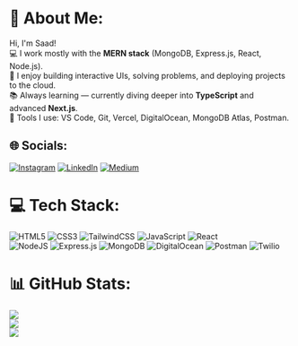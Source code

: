 # 💫 About Me:
Hi, I'm Saad!  
💻 I work mostly with the **MERN stack** (MongoDB, Express.js, React, Node.js).  
🚀 I enjoy building interactive UIs, solving problems, and deploying projects to the cloud.  
📚 Always learning — currently diving deeper into **TypeScript** and advanced **Next.js**.  
🔧 Tools I use: VS Code, Git, Vercel, DigitalOcean, MongoDB Atlas, Postman.


## 🌐 Socials:
[![Instagram](https://img.shields.io/badge/Instagram-%23E4405F.svg?logo=Instagram&logoColor=white)](https://instagram.com/saad.hn) [![LinkedIn](https://img.shields.io/badge/LinkedIn-%230077B5.svg?logo=linkedin&logoColor=white)](https://linkedin.com/in/saadhussain04) [![Medium](https://img.shields.io/badge/Medium-12100E?logo=medium&logoColor=white)](https://medium.com/@saad.hn) 

# 💻 Tech Stack:
![HTML5](https://img.shields.io/badge/html5-%23E34F26.svg?style=for-the-badge&logo=html5&logoColor=white) 
![CSS3](https://img.shields.io/badge/css3-%231572B6.svg?style=for-the-badge&logo=css3&logoColor=white) 
![TailwindCSS](https://img.shields.io/badge/tailwindcss-%2338B2AC.svg?style=for-the-badge&logo=tailwind-css&logoColor=white)
![JavaScript](https://img.shields.io/badge/javascript-%23323330.svg?style=for-the-badge&logo=javascript&logoColor=%23F7DF1E) 
![React](https://img.shields.io/badge/react-%2320232a.svg?style=for-the-badge&logo=react&logoColor=%2361DAFB)  
![NodeJS](https://img.shields.io/badge/node.js-6DA55F?style=for-the-badge&logo=node.js&logoColor=white) 
![Express.js](https://img.shields.io/badge/express.js-%23404d59.svg?style=for-the-badge&logo=express&logoColor=%2361DAFB) 
![MongoDB](https://img.shields.io/badge/MongoDB-%234ea94b.svg?style=for-the-badge&logo=mongodb&logoColor=white) 
![DigitalOcean](https://img.shields.io/badge/DigitalOcean-%230167ff.svg?style=for-the-badge&logo=digitalOcean&logoColor=white) 
![Postman](https://img.shields.io/badge/Postman-FF6C37?style=for-the-badge&logo=postman&logoColor=white) 
![Twilio](https://img.shields.io/badge/Twilio-F22F46?style=for-the-badge&logo=Twilio&logoColor=white)
# 📊 GitHub Stats:
![](https://github-readme-stats.vercel.app/api?username=saadhn4&theme=dark&hide_border=false&include_all_commits=false&count_private=false)<br/>
![](https://github-readme-stats.vercel.app/api/top-langs/?username=saadhn4&theme=dark&hide_border=false&include_all_commits=false&count_private=false&layout=compact)<br/>
[![](https://visitcount.itsvg.in/api?id=saadhn4&icon=0&color=0)](https://visitcount.itsvg.in)

<!-- Proudly created with GPRM ( https://gprm.itsvg.in ) -->
